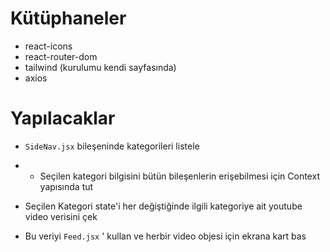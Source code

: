 # Kütüphaneler

- react-icons
- react-router-dom
- tailwind (kurulumu kendi sayfasında)
- axios

# Yapılacaklar

- `SideNav.jsx` bileşeninde kategorileri listele
- - Seçilen kategori bilgisini bütün bileşenlerin erişebilmesi için Context yapısında tut

- Seçilen Kategori state'i her değiştiğinde ilgili kategoriye ait youtube video verisini çek
- Bu veriyi `Feed.jsx` ' kullan ve herbir video objesi için ekrana kart bas
